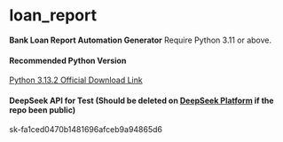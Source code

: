 # loan_report
**Bank Loan Report Automation Generator**
Require Python 3.11 or above.

#### Recommended Python Version
[Python 3.13.2 Official Download Link](https://www.python.org/ftp/python/3.13.2/python-3.13.2-amd64.exe)
#### DeepSeek API for Test (Should be deleted on [DeepSeek Platform](https://platform.deepseek.com/api_keys) if the repo been public)
sk-fa1ced0470b1481696afceb9a94865d6
